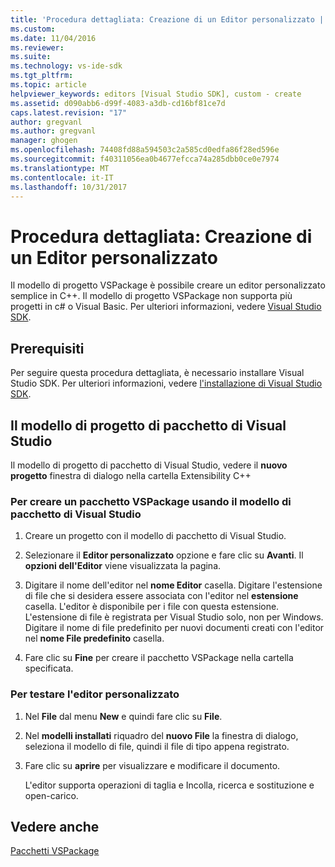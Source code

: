 ```yaml
---
title: 'Procedura dettagliata: Creazione di un Editor personalizzato | Documenti Microsoft'
ms.custom: 
ms.date: 11/04/2016
ms.reviewer: 
ms.suite: 
ms.technology: vs-ide-sdk
ms.tgt_pltfrm: 
ms.topic: article
helpviewer_keywords: editors [Visual Studio SDK], custom - create
ms.assetid: d090abb6-d99f-4083-a3db-cd16bf81ce7d
caps.latest.revision: "17"
author: gregvanl
ms.author: gregvanl
manager: ghogen
ms.openlocfilehash: 74408fd88a594503c2a585cd0edfa86f28ed596e
ms.sourcegitcommit: f40311056ea0b4677efcca74a285dbb0ce0e7974
ms.translationtype: MT
ms.contentlocale: it-IT
ms.lasthandoff: 10/31/2017
---
```

# <a name="walkthrough-creating-a-custom-editor"></a>Procedura dettagliata: Creazione di un Editor personalizzato
Il modello di progetto VSPackage è possibile creare un editor personalizzato semplice in C++.  Il modello di progetto VSPackage non supporta più progetti in c# o Visual Basic. Per ulteriori informazioni, vedere [Visual Studio SDK](../extensibility/visual-studio-sdk.md).  
  
## <a name="prerequisites"></a>Prerequisiti  
 Per seguire questa procedura dettagliata, è necessario installare Visual Studio SDK. Per ulteriori informazioni, vedere [l'installazione di Visual Studio SDK](../extensibility/installing-the-visual-studio-sdk.md).  
  
## <a name="the-visual-studio-package-project-template"></a>Il modello di progetto di pacchetto di Visual Studio  
 Il modello di progetto di pacchetto di Visual Studio, vedere il **nuovo progetto** finestra di dialogo nella cartella Extensibility C++  
  
### <a name="to-create-a-vspackage-using-the-visual-studio-package-template"></a>Per creare un pacchetto VSPackage usando il modello di pacchetto di Visual Studio  
  
1.  Creare un progetto con il modello di pacchetto di Visual Studio.  
  
2.  Selezionare il **Editor personalizzato** opzione e fare clic su **Avanti**. Il **opzioni dell'Editor** viene visualizzata la pagina.  
  
3.  Digitare il nome dell'editor nel **nome Editor** casella. Digitare l'estensione di file che si desidera essere associata con l'editor nel **estensione** casella. L'editor è disponibile per i file con questa estensione. L'estensione di file è registrata per Visual Studio solo, non per Windows. Digitare il nome di file predefinito per nuovi documenti creati con l'editor nel **nome File predefinito** casella.  
  
4.  Fare clic su **Fine** per creare il pacchetto VSPackage nella cartella specificata.  
  
### <a name="to-test-your-custom-editor"></a>Per testare l'editor personalizzato  
  
1.  Nel **File** dal menu **New** e quindi fare clic su **File**.  
  
2.  Nel **modelli installati** riquadro del **nuovo File** la finestra di dialogo, seleziona il modello di file, quindi il file di tipo appena registrato.  
  
3.  Fare clic su **aprire** per visualizzare e modificare il documento.  
  
     L'editor supporta operazioni di taglia e Incolla, ricerca e sostituzione e open-carico.  
  
## <a name="see-also"></a>Vedere anche  
 [Pacchetti VSPackage](../extensibility/internals/vspackages.md)